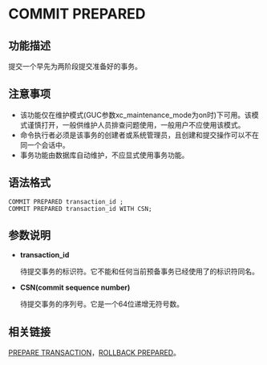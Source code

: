 # COMMIT PREPARED<a name="ZH-CN_TOPIC_0242370559"></a>

## 功能描述<a name="zh-cn_topic_0237122095_zh-cn_topic_0059777686_s06b2916a6c67438087f9f84a0159252a"></a>

提交一个早先为两阶段提交准备好的事务。

## 注意事项<a name="zh-cn_topic_0237122095_zh-cn_topic_0059777686_s482c910917bb49bc8102755589ad261a"></a>

-   该功能仅在维护模式\(GUC参数xc\_maintenance\_mode为on时\)下可用。该模式谨慎打开，一般供维护人员排查问题使用，一般用户不应使用该模式。
-   命令执行者必须是该事务的创建者或系统管理员，且创建和提交操作可以不在同一个会话中。
-   事务功能由数据库自动维护，不应显式使用事务功能。

## 语法格式<a name="zh-cn_topic_0237122095_zh-cn_topic_0059777686_s0d0ca300175c4442a111a05cf2f7f5c4"></a>

```
COMMIT PREPARED transaction_id ;
COMMIT PREPARED transaction_id WITH CSN;
```

## 参数说明<a name="zh-cn_topic_0237122095_zh-cn_topic_0059777686_sf5a6e24d12744394a76bb31e0fe9f077"></a>

-   **transaction\_id**

    待提交事务的标识符。它不能和任何当前预备事务已经使用了的标识符同名。


-   **CSN\(commit sequence number\)**

    待提交事务的序列号。它是一个64位递增无符号数。


## 相关链接<a name="zh-cn_topic_0237122095_zh-cn_topic_0059777686_s7c42ca786fad42b0badcb6f63e895aff"></a>

[PREPARE TRANSACTION](PREPARE-TRANSACTION.md#ZH-CN_TOPIC_0242370636)，[ROLLBACK PREPARED](ROLLBACK-PREPARED.md#ZH-CN_TOPIC_0242370645)。

